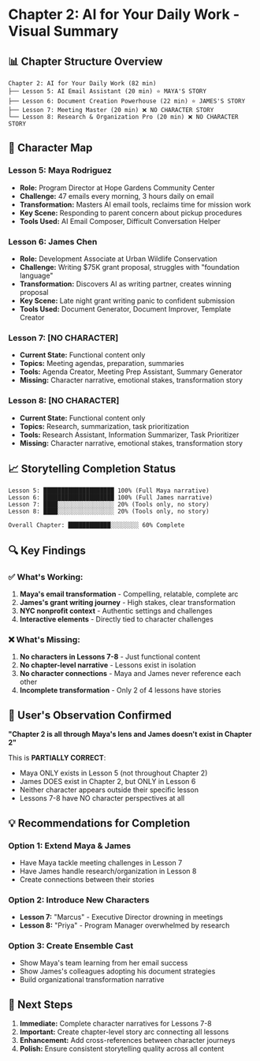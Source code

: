 # Chapter 2: AI for Your Daily Work - Visual Summary

## 📊 Chapter Structure Overview

```
Chapter 2: AI for Your Daily Work (82 min)
├── Lesson 5: AI Email Assistant (20 min) ⭐ MAYA'S STORY
├── Lesson 6: Document Creation Powerhouse (22 min) ⭐ JAMES'S STORY  
├── Lesson 7: Meeting Master (20 min) ❌ NO CHARACTER STORY
└── Lesson 8: Research & Organization Pro (20 min) ❌ NO CHARACTER STORY
```

## 👥 Character Map

### Lesson 5: Maya Rodriguez
- **Role:** Program Director at Hope Gardens Community Center
- **Challenge:** 47 emails every morning, 3 hours daily on email
- **Transformation:** Masters AI email tools, reclaims time for mission work
- **Key Scene:** Responding to parent concern about pickup procedures
- **Tools Used:** AI Email Composer, Difficult Conversation Helper

### Lesson 6: James Chen  
- **Role:** Development Associate at Urban Wildlife Conservation
- **Challenge:** Writing $75K grant proposal, struggles with "foundation language"
- **Transformation:** Discovers AI as writing partner, creates winning proposal
- **Key Scene:** Late night grant writing panic to confident submission
- **Tools Used:** Document Generator, Document Improver, Template Creator

### Lesson 7: [NO CHARACTER]
- **Current State:** Functional content only
- **Topics:** Meeting agendas, preparation, summaries
- **Tools:** Agenda Creator, Meeting Prep Assistant, Summary Generator
- **Missing:** Character narrative, emotional stakes, transformation story

### Lesson 8: [NO CHARACTER]
- **Current State:** Functional content only  
- **Topics:** Research, summarization, task prioritization
- **Tools:** Research Assistant, Information Summarizer, Task Prioritizer
- **Missing:** Character narrative, emotional stakes, transformation story

## 📈 Storytelling Completion Status

```
Lesson 5: ████████████████████ 100% (Full Maya narrative)
Lesson 6: ████████████████████ 100% (Full James narrative)
Lesson 7: ████░░░░░░░░░░░░░░░░ 20% (Tools only, no story)
Lesson 8: ████░░░░░░░░░░░░░░░░ 20% (Tools only, no story)

Overall Chapter: ████████████░░░░░░░░ 60% Complete
```

## 🔍 Key Findings

### ✅ What's Working:
1. **Maya's email transformation** - Compelling, relatable, complete arc
2. **James's grant writing journey** - High stakes, clear transformation
3. **NYC nonprofit context** - Authentic settings and challenges
4. **Interactive elements** - Directly tied to character challenges

### ❌ What's Missing:
1. **No characters in Lessons 7-8** - Just functional content
2. **No chapter-level narrative** - Lessons exist in isolation
3. **No character connections** - Maya and James never reference each other
4. **Incomplete transformation** - Only 2 of 4 lessons have stories

## 🎯 User's Observation Confirmed

**"Chapter 2 is all through Maya's lens and James doesn't exist in Chapter 2"**

This is **PARTIALLY CORRECT**:
- Maya ONLY exists in Lesson 5 (not throughout Chapter 2)
- James DOES exist in Chapter 2, but ONLY in Lesson 6
- Neither character appears outside their specific lesson
- Lessons 7-8 have NO character perspectives at all

## 💡 Recommendations for Completion

### Option 1: Extend Maya & James
- Have Maya tackle meeting challenges in Lesson 7
- Have James handle research/organization in Lesson 8
- Create connections between their stories

### Option 2: Introduce New Characters
- **Lesson 7:** "Marcus" - Executive Director drowning in meetings
- **Lesson 8:** "Priya" - Program Manager overwhelmed by research

### Option 3: Create Ensemble Cast
- Show Maya's team learning from her email success
- Show James's colleagues adopting his document strategies
- Build organizational transformation narrative

## 📝 Next Steps

1. **Immediate:** Complete character narratives for Lessons 7-8
2. **Important:** Create chapter-level story arc connecting all lessons
3. **Enhancement:** Add cross-references between character journeys
4. **Polish:** Ensure consistent storytelling quality across all content